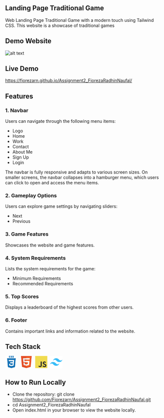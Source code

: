 ## Landing Page Traditional Game

Web Landing Page Traditional Game with a modern touch using Tailwind CSS. This website is a showcase of traditional games

## Demo Website

![alt text](https://github.com/Fiorezarn/Assignment2_FiorezaRadhinNaufal/blob/main/assets/image/demogif.gif)

## Live Demo

https://fiorezarn.github.io/Assignment2_FiorezaRadhinNaufal/

## Features

### 1. Navbar

Users can navigate through the following menu items:

- Logo
- Home
- Work
- Contact
- About Me
- Sign Up
- Login
  
The navbar is fully responsive and adapts to various screen sizes. On smaller screens, the navbar collapses into a hamburger menu, which users can click to open and access the menu items.

### 2. Gameplay Options

Users can explore game settings by navigating sliders:

- Next
- Previous

### 3. Game Features

Showcases the website and game features.

### 4. System Requirements

Lists the system requirements for the game:

- Minimum Requirements
- Recommended Requirements

### 5. Top Scores

Displays a leaderboard of the highest scores from other users.

### 6. Footer

Contains important links and information related to the website.

## Tech Stack

<div>
<img src="https://github.com/devicons/devicon/blob/master/icons/css3/css3-plain-wordmark.svg"  title="CSS3" alt="CSS" width="40" height="40"/>&nbsp;
<img src="https://github.com/devicons/devicon/blob/master/icons/html5/html5-original.svg" title="HTML5" alt="HTML" width="40" height="40"/>&nbsp;
<img src="https://github.com/devicons/devicon/blob/master/icons/javascript/javascript-original.svg" title="JavaScript" alt="JavaScript" width="40" height="40"/>&nbsp;
<img src="https://github.com/devicons/devicon/blob/master/icons/tailwindcss/tailwindcss-original.svg" title="Tailwind" alt="Tailwind" width="40" height="40"/>&nbsp;
</div>

## How to Run Locally

- Clone the repository: git clone https://github.com/Fiorezarn/Assignment2_FiorezaRadhinNaufal.git
- cd Assignment2_FiorezaRadhinNaufal
- Open index.html in your browser to view the website locally.
